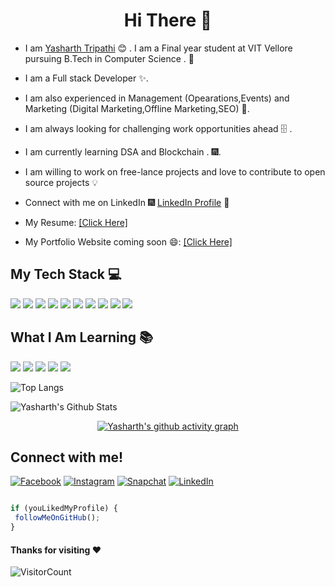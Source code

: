 <h1 align="center"> Hi There 👋 </h1>


* I am [Yasharth Tripathi](https://www.linkedin.com/in/yasharth-tripathi-68612a196/) :blush:	 . I am a Final year student at VIT Vellore pursuing B.Tech  in Computer Science .  :satellite:

* I am a Full stack Developer :sparkles:.

* I am also experienced in Management (Opearations,Events) and Marketing (Digital Marketing,Offline Marketing,SEO) :sparkler:.

* I am always looking for challenging work opportunities ahead :file_cabinet: .

* I am currently learning DSA and Blockchain . :fireworks:.

* I am willing to work on free-lance projects and love to  contribute to open source projects :bulb:

* Connect with me on LinkedIn :fireworks: [LinkedIn Profile](https://www.linkedin.com/in/yasharth-tripathi-68612a196/) :sparkler:

* My Resume: [[Click Here]](https://drive.google.com/file/d/17sFcAr64Sj90Uag6X9jOpQcQtfaTVr44/view?usp=sharing) 

* My Portfolio Website coming soon 😄: [[Click Here]]() 



## My Tech Stack :computer:
<img src="https://img.shields.io/badge/-HTML-orange?style=for-the-badge"> <img src="https://img.shields.io/badge/-CSS-purple?style=for-the-badge">
<img src="https://img.shields.io/badge/-JavaScript-yellow?style=for-the-badge"> <img src="https://img.shields.io/badge/-Git-blue?style=for-the-badge">
<img src="https://img.shields.io/badge/-GitHub-green?style=for-the-badge"> <img src="https://img.shields.io/badge/-Bootstrap-red?style=for-the-badge">
<img src="https://img.shields.io/badge/-Nodejs-yellow?style=for-the-badge"> <img src="https://img.shields.io/badge/-Python-orange?style=for-the-badge">
<img src="https://img.shields.io/badge/-C/C++-purple?style=for-the-badge"> <img src="https://img.shields.io/badge/-MONGODB-blue?style=for-the-badge"> 

## What I Am Learning :books:
<img src="https://img.shields.io/badge/-DSA-red?style=for-the-badge"> <img src="https://img.shields.io/badge/-Reactjs-purple?style=for-the-badge"> <img src="https://img.shields.io/badge/-AI-yellow?style=for-the-badge"> <img src="https://img.shields.io/badge/-Blockchain-blue?style=for-the-badge"> <img src="https://img.shields.io/badge/-CyberSecurity-green?style=for-the-badge">

   ![Top Langs](https://github-readme-stats.vercel.app/api/top-langs/?username=yasharthratan&exclude_repo=Portfolio&langs_count=10&layout=compact&theme=chartreuse-dark&icon_color=00ffff&count_private=true)

  ![Yasharth's Github Stats](https://github-readme-stats.vercel.app/api?username=yasharthratan&show_icons=true_color=fff&icon_color=79ff97&text_color=9f9f9f&bg_color=151515)
  
  <!--Contribution Graph-->
<div width="40" height="40" align="center">

[![Yasharth's github activity graph](https://activity-graph.herokuapp.com/graph?username=yasharthratan&theme=xcode)](https://github.com/yasharthratan/github-readme-activity-graph)

</div>


  
  ## Connect with me!

[![Facebook](https://img.shields.io/badge/Facebook-add-blue.svg?logo=facebook&logoColor=white)](https://www.facebook.com/yasharth.tripathi.7) [![Instagram](https://img.shields.io/badge/Instagram-follow-purple.svg?logo=instagram&logoColor=white)](https://www.instagram.com/yasharthratan/) [![Snapchat](https://img.shields.io/badge/Snapchat-add-yellow.svg?logo=snapchat&logoColor=white)](https://www.snapchat.com/add/yasharth_ratan)  [![LinkedIn](https://img.shields.io/badge/LinkedIn-connect-blue.svg?logo=linkedin&logoColor=white)](https://www.linkedin.com/in/yasharth-tripathi-68612a196/)
  
   
   ```javascript

if (youLikedMyProfile) {
    followMeOnGitHub();
}

```
  
  
   #### Thanks for visiting :heart: 
   ![VisitorCount](https://profile-counter.glitch.me/yasharthratan/count.svg)

 
 
  
  
  
